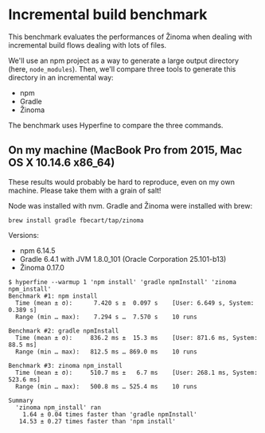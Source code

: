 # Incremental build benchmark

This benchmark evaluates the performances of Žinoma when dealing with incremental build flows dealing with lots of files.

We'll use an npm project as a way to generate a large output directory (here, `node_modules`).
Then, we'll compare three tools to generate this directory in an incremental way:

- npm
- Gradle
- Žinoma

The benchmark uses Hyperfine to compare the three commands.

## On my machine (MacBook Pro from 2015, Mac OS X 10.14.6 x86_64)

These results would probably be hard to reproduce, even on my own machine. Please take them with a grain of salt!

Node was installed with nvm. Gradle and Žinoma were installed with brew:

```shell script
brew install gradle fbecart/tap/zinoma
```

Versions:

- npm 6.14.5
- Gradle 6.4.1 with JVM 1.8.0_101 (Oracle Corporation 25.101-b13)
- Žinoma 0.17.0

```shell script
$ hyperfine --warmup 1 'npm install' 'gradle npmInstall' 'zinoma npm_install'
Benchmark #1: npm install
  Time (mean ± σ):      7.420 s ±  0.097 s    [User: 6.649 s, System: 0.389 s]
  Range (min … max):    7.294 s …  7.570 s    10 runs

Benchmark #2: gradle npmInstall
  Time (mean ± σ):     836.2 ms ±  15.3 ms    [User: 871.6 ms, System: 88.5 ms]
  Range (min … max):   812.5 ms … 869.0 ms    10 runs

Benchmark #3: zinoma npm_install
  Time (mean ± σ):     510.7 ms ±   6.7 ms    [User: 268.1 ms, System: 523.6 ms]
  Range (min … max):   500.8 ms … 525.4 ms    10 runs

Summary
  'zinoma npm_install' ran
    1.64 ± 0.04 times faster than 'gradle npmInstall'
   14.53 ± 0.27 times faster than 'npm install'
```
